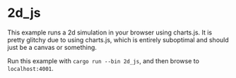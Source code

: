 # 2d_js
This example runs a 2d simulation in your browser using charts.js. It is pretty glitchy due to using charts.js, which is entirely suboptimal and should just be a canvas or something.

Run this example with `cargo run --bin 2d_js`, and then browse to `localhost:4001`.